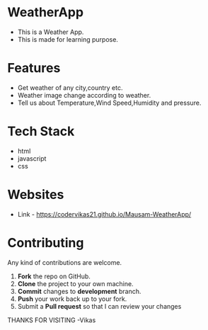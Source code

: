# WeatherApp
  * This is a Weather App.
  * This is made for learning purpose.
    
# Features
  * Get weather of any city,country etc.
  * Weather image change according to weather.
  * Tell us about Temperature,Wind Speed,Humidity and pressure.

# Tech Stack
  * html
  * javascript
  * css
    
# Websites
  * Link - https://codervikas21.github.io/Mausam-WeatherApp/ 

Contributing
==========
Any kind of contributions are welcome.

1. **Fork** the repo on GitHub.
2. **Clone** the project to your own machine.
3. **Commit** changes to **development** branch.
4. **Push** your work back up to your fork.
5. Submit a **Pull request** so that I can review your changes

THANKS FOR VISITING
-Vikas

